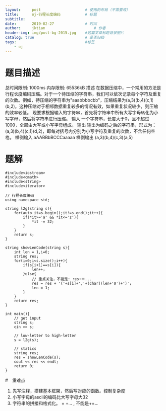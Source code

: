 ```yaml
---
layout:     post   				    # 使用的布局（不需要改）
title:      oj-行程长度编码			# 标题 
subtitle:  	 
date:       2019-02-27				# 时间
author:     jktian 						# 作者
header-img: img/post-bg-2015.jpg 	#这篇文章标题背景图片
catalog: true 						# 是否归档
tags:								#标签
    - oj
---
```

# 题目描述
总时间限制:  1000ms  内存限制:  65536kB
描述
在数据压缩中，一个常用的方法是行程长度编码压缩。对于一个待压缩的字符串，我们可以依次记录每个字符及重复的次数。例如，待压缩的字符串为"aaabbbbcbb"，压缩结果为(a,3)(b,4)(c,1)(b,2)。这种压缩对于相邻数据重复较多的情况有效，如果重复状况较少，则压缩的效率较低。
现要求根据输入的字符串，首先将字符串中所有大写字母转化为小写字母，然后将字符串进行压缩。
输入
一个字符串，长度大于0，且不超过1000，全部由大写或小写字母组成。
输出
输出为编码之后的字符串，形式为：(a,3)(b,4)(c,1)(d,2)，即每对括号内分别为小写字符及重复的次数，不含任何空格。
样例输入
aAABBbBCCCaaaaa
样例输出
(a,3)(b,4)(c,3)(a,5)

# 题解
    #include<iostream>
    #include<cmath>
    #include<string>
    #include<iterator>
    
    // 行程长度编码
    using namespace std;
    
    string l2g(string s){
        for(auto it=s.begin();it!=s.end();it++){
            if(*it>='a' && *it<='z'){
                *it -= 32;
            }
        }
        return s;
    }
    
    string showLenCode(string s){
        int len = 1,i=0;
        string res;
        for(i=0;i<s.size();i++){
            if(s[i+1]==s[i]){
                len++;
            }else{
                // 重点关注，不能是: res+＝...
                res = res + '('+s[i]+','+(char)(len+'0')+')';
                len = 1;
            }
        }
        return res;
    }
    
    int main(){
        // get input
        string s;
        cin >> s;
    
        // low-letter to high-letter
        s = l2g(s);
    
        // statics
        string res;
        res = showLenCode(s);
        cout << res << endl;
        return 0;
    }

#　重难点
1. 先写注释，搭建基本框架，然后写对应的函数。控制复杂度
2. 小写字母的ascii的编码比大写字母大32
3. 字符串的拼接和格式化。<str> = <str> +... , 不能是<str>+=...
